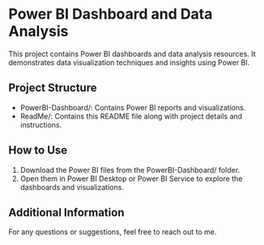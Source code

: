 # Power BI Dashboard and Data Analysis

This project contains Power BI dashboards and data analysis resources. It demonstrates data visualization techniques and insights using Power BI.

## Project Structure

- PowerBI-Dashboard/: Contains Power BI reports and visualizations.
- ReadMe/: Contains this README file along with project details and instructions.

## How to Use

1. Download the Power BI files from the PowerBI-Dashboard/ folder.
2. Open them in Power BI Desktop or Power BI Service to explore the dashboards and visualizations.

## Additional Information

For any questions or suggestions, feel free to reach out to me.


